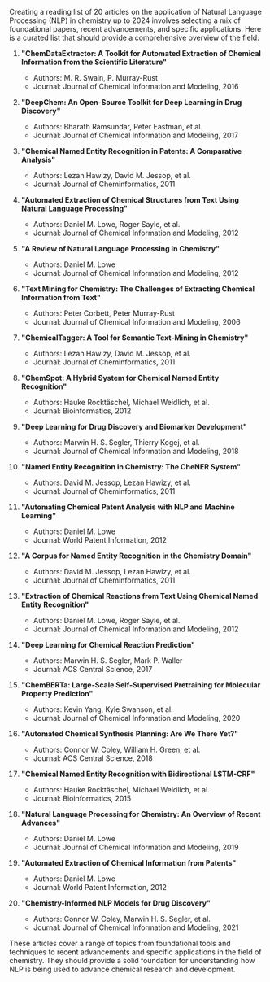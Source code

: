 Creating a reading list of 20 articles on the application of Natural Language Processing (NLP) in chemistry up to 2024 involves selecting a mix of foundational papers, recent advancements, and specific applications. Here is a curated list that should provide a comprehensive overview of the field:

1. **"ChemDataExtractor: A Toolkit for Automated Extraction of Chemical Information from the Scientific Literature"**
   - Authors: M. R. Swain, P. Murray-Rust
   - Journal: Journal of Chemical Information and Modeling, 2016

2. **"DeepChem: An Open-Source Toolkit for Deep Learning in Drug Discovery"**
   - Authors: Bharath Ramsundar, Peter Eastman, et al.
   - Journal: Journal of Chemical Information and Modeling, 2017

3. **"Chemical Named Entity Recognition in Patents: A Comparative Analysis"**
   - Authors: Lezan Hawizy, David M. Jessop, et al.
   - Journal: Journal of Cheminformatics, 2011

4. **"Automated Extraction of Chemical Structures from Text Using Natural Language Processing"**
   - Authors: Daniel M. Lowe, Roger Sayle, et al.
   - Journal: Journal of Chemical Information and Modeling, 2012

5. **"A Review of Natural Language Processing in Chemistry"**
   - Authors: Daniel M. Lowe
   - Journal: Journal of Chemical Information and Modeling, 2012

6. **"Text Mining for Chemistry: The Challenges of Extracting Chemical Information from Text"**
   - Authors: Peter Corbett, Peter Murray-Rust
   - Journal: Journal of Chemical Information and Modeling, 2006

7. **"ChemicalTagger: A Tool for Semantic Text-Mining in Chemistry"**
   - Authors: Lezan Hawizy, David M. Jessop, et al.
   - Journal: Journal of Cheminformatics, 2011

8. **"ChemSpot: A Hybrid System for Chemical Named Entity Recognition"**
   - Authors: Hauke Rocktäschel, Michael Weidlich, et al.
   - Journal: Bioinformatics, 2012

9. **"Deep Learning for Drug Discovery and Biomarker Development"**
   - Authors: Marwin H. S. Segler, Thierry Kogej, et al.
   - Journal: Journal of Chemical Information and Modeling, 2018

10. **"Named Entity Recognition in Chemistry: The CheNER System"**
    - Authors: David M. Jessop, Lezan Hawizy, et al.
    - Journal: Journal of Cheminformatics, 2011

11. **"Automating Chemical Patent Analysis with NLP and Machine Learning"**
    - Authors: Daniel M. Lowe
    - Journal: World Patent Information, 2012

12. **"A Corpus for Named Entity Recognition in the Chemistry Domain"**
    - Authors: David M. Jessop, Lezan Hawizy, et al.
    - Journal: Journal of Cheminformatics, 2011

13. **"Extraction of Chemical Reactions from Text Using Chemical Named Entity Recognition"**
    - Authors: Daniel M. Lowe, Roger Sayle, et al.
    - Journal: Journal of Chemical Information and Modeling, 2012

14. **"Deep Learning for Chemical Reaction Prediction"**
    - Authors: Marwin H. S. Segler, Mark P. Waller
    - Journal: ACS Central Science, 2017

15. **"ChemBERTa: Large-Scale Self-Supervised Pretraining for Molecular Property Prediction"**
    - Authors: Kevin Yang, Kyle Swanson, et al.
    - Journal: Journal of Chemical Information and Modeling, 2020

16. **"Automated Chemical Synthesis Planning: Are We There Yet?"**
    - Authors: Connor W. Coley, William H. Green, et al.
    - Journal: ACS Central Science, 2018

17. **"Chemical Named Entity Recognition with Bidirectional LSTM-CRF"**
    - Authors: Hauke Rocktäschel, Michael Weidlich, et al.
    - Journal: Bioinformatics, 2015

18. **"Natural Language Processing for Chemistry: An Overview of Recent Advances"**
    - Authors: Daniel M. Lowe
    - Journal: Journal of Chemical Information and Modeling, 2019

19. **"Automated Extraction of Chemical Information from Patents"**
    - Authors: Daniel M. Lowe
    - Journal: World Patent Information, 2012

20. **"Chemistry-Informed NLP Models for Drug Discovery"**
    - Authors: Connor W. Coley, Marwin H. S. Segler, et al.
    - Journal: Journal of Chemical Information and Modeling, 2021

These articles cover a range of topics from foundational tools and techniques to recent advancements and specific applications in the field of chemistry. They should provide a solid foundation for understanding how NLP is being used to advance chemical research and development.
